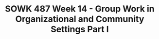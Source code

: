---
layout: single_embed_slide
title: "SOWK 487 Week 14 - Group Work in Organizational and Community Settings Part I"
presentation_id: pgz3jQ
canonical_url: /presentations/pgz3jQ/
slides:
  - slide_name: ../deck-6573-large-0.jpeg
    slide_thumbnail: ../deck-6573-thumb-0.jpeg
    slide_text: >
      <p><strong>Time</strong>: Wednesday’s from 5:30-8:15<br />
      <strong>Date</strong>: 04/14/21
      <strong>Content</strong>: Group Work in Organizations and Community Settings I
      <strong>Reading Assignment</strong>: Garvin et al. (2017) Chapters 24 &amp; 26
      <strong>Due Dates</strong>:</p>
      <ul>
      <li>
      <strong>A-01: Synchronous Class Engagement</strong> Attend class</li>
      <li>
      <strong>A-02: Asynchronous Class Engagement</strong> Experience using writing center for A-04 paper forum with an initial post due Friday 04/16/21 at 11:55 PM no replies are required <em>via My Heritage Class Forums</em>
      </li>
      <li>
      <strong>Read</strong> Garvin et al. (2017) Chapters 24 &amp; 26</li>
      </ul>
      
  - slide_name: ../deck-6573-large-1.jpeg
    slide_thumbnail: ../deck-6573-thumb-1.jpeg
    slide_text: >
      <h2>Prioritize Your Values Values</h2>
      <blockquote>
      <p>[Small Group Activity] List of values. Have move papers and rank them. Share with people near by.</p>
      </blockquote>
      <p>Acceptance
      Family
      Friends
      Health
      Honesty
      Love
      Money
      Respect
      Spirituality
      What you want</p>
      
  - slide_name: ../deck-6573-large-2.jpeg
    slide_thumbnail: ../deck-6573-thumb-2.jpeg
    slide_text: >
      <ul>
      <li>Community-Based Participatory Research Partnerships</li>
      <li>Ethics in community practice</li>
      </ul>
      
  - slide_name: ../deck-6573-large-3.jpeg
    slide_thumbnail: ../deck-6573-thumb-3.jpeg
    slide_text: >
      <blockquote>
      <p>Community-Based Participatory Research Partnerships have some common characteristics that are important to be effective.</p>
      </blockquote>
      <p>[Whole Class Activity] For each topic discuss what are some possible ways that gets implemented in groups.</p>
      <ul>
      <li>Mutual commitment of members to clearly defined operational goals (mission / vision statement, agency MOUs,letters of commitment, public displays of membership)</li>
      <li>Two-way communication (various forms of communication and methods to share and receive information)</li>
      <li>Mutual leadership &amp; shared power (specific roles i.e. president, etc.)</li>
      <li>Appropriate decision-making procedures (Roberts Rules of Order)</li>
      </ul>
      
  - slide_name: ../deck-6573-large-4.jpeg
    slide_thumbnail: ../deck-6573-thumb-4.jpeg
    slide_text: >
      <p>[Whole Class Activity] For each topic discuss what are some possible ways that gets implemented in groups.</p>
      <ul>
      <li>Ability to challenge each other in constructive manner (group cohesion and connection)</li>
      <li>Ability to resolve conflicts effectively (Policies, Rules of Order)</li>
      <li>Mechanisms for mutual accountability (Transparency)</li>
      <li>Ability to appropriately engage the skills and expertise of group members (Member strengths evaluation, sharing leadership, personal connections)</li>
      </ul>
      
  - slide_name: ../deck-6573-large-5.jpeg
    slide_thumbnail: ../deck-6573-thumb-5.jpeg
    slide_text: >
      <blockquote>
      <p>(Israel et al. 2013) taken from the Garvin text p. 439
      The following is a Conceptual Framework for Assessing Group Dynamics as an Aspect of the Effectiveness of the CBPR Partnership Process</p>
      </blockquote>
      <h2>Assessing CBPR Groups - Environmental Characteristics (2 of 7)</h2>
      <blockquote>
      <p>When assessing any type of group, looking at the <strong>environmental characteristics</strong> is important. Characteristics impact all of the other areas evaluated.</p>
      </blockquote>
      <ul>
      <li>Previous collaboration</li>
      <li>Community response to issue</li>
      <li>Geographic / cultural diversity</li>
      <li>Social and economic determinants of health</li>
      <li>Challenges/barriers (e.g. institutional policies, time constraints)</li>
      </ul>
      
  - slide_name: ../deck-6573-large-6.jpeg
    slide_thumbnail: ../deck-6573-thumb-6.jpeg
    slide_text: >
      <blockquote>
      <p>When assessing any type of group, looking at the <strong>environmental characteristics</strong> is important. Characteristics impact all of the other areas evaluated.</p>
      </blockquote>
      <ul>
      <li>Previous collaboration</li>
      <li>Community response to issue</li>
      <li>Geographic / cultural diversity</li>
      <li>Social and economic determinants of health</li>
      <li>Challenges/barriers (e.g. institutional policies, time constraints)</li>
      </ul>
      
  - slide_name: ../deck-6573-large-7.jpeg
    slide_thumbnail: ../deck-6573-thumb-7.jpeg
    slide_text: >
      <blockquote>
      <p>CBPR groups function the best when they are more highly structured, and so looking at the <strong>structural characteristics</strong> is also important. These include:</p>
      </blockquote>
      <ul>
      <li>Membership</li>
      <li>Complexity</li>
      <li>Formalization</li>
      </ul>
      
  - slide_name: ../deck-6573-large-8.jpeg
    slide_thumbnail: ../deck-6573-thumb-8.jpeg
    slide_text: >
      <blockquote>
      <p>Another area assed is the <strong>group dynamics characteristics of effective partnerships</strong>. These include:</p>
      </blockquote>
      <ul>
      <li>
      <strong>Shared leadership</strong>, including task and maintenance leadership behaviors</li>
      <li>Two-way <strong>open communication</strong>
      </li>
      <li>Recognition of conflicts and <strong>constructive conflict resolution</strong>
      </li>
      <li>Cooperative development of goals and <strong>shared vision</strong>
      </li>
      <li>Participatory <strong>decision making process</strong> that are flexible and use consensus for important decisions</li>
      <li>Agreed-upon <strong>problem-solving processes</strong>
      </li>
      <li>
      <strong>Shared power</strong>, influence and resources</li>
      <li>Development of <strong>mutual trust</strong>
      </li>
      <li>Collaborative evaluation of both <strong>task/goal</strong> and <strong>process objectives</strong>
      </li>
      <li>Well-organized meetings with collaboratively developed agendas and facilitation consistent with these characteristics (<strong>management</strong>)</li>
      </ul>
      <h2>Assessing CBPR Groups - Partnership Programs and Interventions (5 of 7)</h2>
      <blockquote>
      <p>The actual work of the group includes both <strong>partnership programs and interventions</strong> that can be separately evaluated.</p>
      </blockquote>
      
  - slide_name: ../deck-6573-large-9.jpeg
    slide_thumbnail: ../deck-6573-thumb-9.jpeg
    slide_text: >
      <blockquote>
      <p>The actual work of the group includes both <strong>partnership programs and interventions</strong> that can be separately evaluated.</p>
      </blockquote>
      
  - slide_name: ../deck-6573-large-10.jpeg
    slide_thumbnail: ../deck-6573-thumb-10.jpeg
    slide_text: >
      <blockquote>
      <p>The more soft version of the measures are related to participants perceptions and impressions. These <strong>intermediate measure of partnership effectiveness</strong> include:</p>
      </blockquote>
      <ul>
      <li>
      <strong>Perceived effectiveness</strong> of the group in achieving its goals</li>
      <li>
      <strong>Perceived</strong> personal, organizational, and community <strong>benefits and costs of participation</strong>
      </li>
      <li>
      <strong>Extent of membership involvement</strong>
      </li>
      <li>
      <strong>Shared ownership and cohesiveness/commitment to collaborative efforts</strong>
      </li>
      <li>Individual, group and community empowerment: <strong>Future expectations of effectiveness</strong>
      </li>
      <li>Bridging social ties</li>
      <li>Synergy</li>
      </ul>
      
  - slide_name: ../deck-6573-large-11.jpeg
    slide_thumbnail: ../deck-6573-thumb-11.jpeg
    slide_text: >
      <blockquote>
      <p>Probably the area that is most often thought of for measuring success is the <strong>output measures of partnership effectiveness</strong>. This looks at:</p>
      </blockquote>
      <ul>
      <li>Achievement of program and policy objectives (e.g., collaborative problem solving, quality of life, health)</li>
      <li>Institutionalization of programs and/or partnerships</li>
      </ul>
      
  - slide_name: ../deck-6573-large-12.jpeg
    slide_thumbnail: ../deck-6573-thumb-12.jpeg
    slide_text: >
      <blockquote>
      <p>I think that in thinking about doing group work in a community setting, it’s important to continue to consider ethics. The following are four ethical dilemmas.</p>
      </blockquote>
      <p>[Small Group Activity] Have students form four groups. Each one review one of the ethical dilemmas. Then rotate members to join other groups. Each group reviews each ethical dilemma.</p>
      
---
